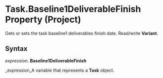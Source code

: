 
# Task.Baseline1DeliverableFinish Property (Project)

Gets or sets the task baseline1 deliverables finish date. Read/write  **Variant**.


## Syntax

 _expression_. **Baseline1DeliverableFinish**

 _expression_A variable that represents a  **Task** object.

